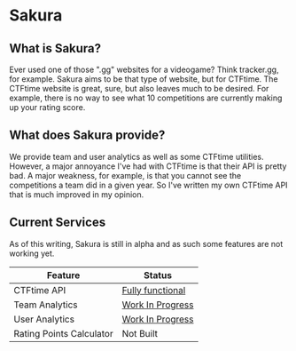 # Sakura

## What is Sakura?
Ever used one of those ".gg" websites for a videogame? Think tracker.gg, for example. Sakura aims to be that type of website, but for CTFtime.
The CTFtime website is great, sure, but also leaves much to be desired. For example, there is no way to see what 10 competitions are currently making up your rating score. 

## What does Sakura provide?
We provide team and user analytics as well as some CTFtime utilities. However, a major annoyance I've had with CTFtime is that their API is pretty bad. A major weakness, for example, is that you cannot see the competitions a team did in a given year. So I've written my own CTFtime API that is much improved in my opinion. 

## Current Services
As of this writing, Sakura is still in alpha and as such some features are not working yet.

| Feature      |   Status     |
| ------------- | ------------- |
| CTFtime API | [Fully functional](https://ctftime.glitch.me/api) |
| Team Analytics | [Work In Progress](https://ctftime.glitch.me/team) |
| User Analytics | [Work In Progress](https://ctftime.glitch.me/user) |
| Rating Points Calculator | Not Built |

